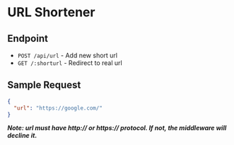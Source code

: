 # URL Shortener

## Endpoint

- `POST /api/url` - Add new short url
- `GET /:shorturl` - Redirect to real url

## Sample Request

```json
{
  "url": "https://google.com/"
}
```

**_Note: url must have http:// or https:// protocol. If not, the middleware will decline it._**
